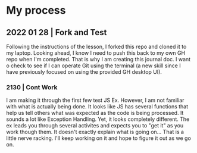 # My process

## 2022 01 28 | Fork and Test
Following the instructions of the lesson, I forked this repo and cloned it to my laptop.  Looking ahead, I know I need to push this back to my own GH repo when I'm completed.  That is why I am creating this journal doc.  I want o check to see if I can operate Git using the terminal (a new skill since I have previously focused on using the provided GH desktop UI).  

### 2130 | Cont Work
I am making it through the first few test JS Ex.  However, I am not familiar with what is actually being done.  It looks like JS has several functions that help us tell others what was expected as the code is being processed.  It sounds a lot like Exception Handling.  Yet, it looks completely different.  The ex leads you through several activites and expects you to "get it" as you work though them.  It doesn't exactly explain what is going on... That is a little nerve racking.  I'll keep working on it and hope to figure it out as we go on.
